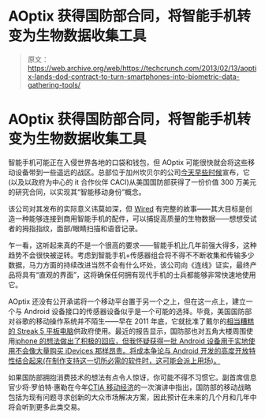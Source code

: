 # AOptix 获得国防部合同，将智能手机转变为生物数据收集工具 

> 原文：<https://web.archive.org/web/https://techcrunch.com/2013/02/13/aoptix-lands-dod-contract-to-turn-smartphones-into-biometric-data-gathering-tools/>

# AOptix 获得国防部合同，将智能手机转变为生物数据收集工具

智能手机可能正在入侵世界各地的口袋和钱包，但 AOptix 可能很快就会将这些移动设备带到一些遥远的战区。总部位于加州坎贝尔的公司[今天早些时候](https://web.archive.org/web/20221007004658/http://www.aoptix.com/news/press-releases/aoptix-teams-with-caci-to-develop-smart-mobile-identity-devices-for-us-department-of-defense)宣布，它(以及以政府为中心的 it 合作伙伴 CACI)从美国国防部获得了一份价值 300 万美元的研究合同，以实现其“智能移动身份”概念。

该公司对其发布的实际意义讳莫如深，但 [Wired](https://web.archive.org/web/20221007004658/http://www.wired.com/dangerroom/2013/02/biometric-smartphone/) 有完整的故事——其大目标是创造一种能够连接到商用智能手机的配件，可以捕捉高质量的生物数据——想想受试者的拇指指纹，面部/眼睛扫描和语音记录。

乍一看，这听起来真的不是一个很高的要求——智能手机比几年前强大得多，这种趋势不会很快被逆转。考虑到智能手机+传感器组合将不得不不断收集和传输多少数据，马力方面的持续改进当然不会有什么坏处，该公司向《连线》证实，最终产品将具有“直观的界面”，这将确保任何拥有现代手机的士兵都能够非常快速地使用它。

AOptix 还没有公开承诺将一个移动平台置于另一个之上，但在这一点上，建立一个与 Android 设备接口的传感器设备似乎是一个可能的选择。毕竟，美国国防部对谷歌的移动操作系统并不陌生——早在 2011 年底，它就批准了戴尔的[相当糟糕的 Streak 5 平板电脑](https://web.archive.org/web/20221007004658/http://en.community.dell.com/dell-blogs/direct2dell/b/direct2dell/archive/2011/10/28/dell-mobile-security-for-android-officially-certified-for-government-use-by-disa.aspx)供政府使用。最近的报告显示，国防部也对五角大楼周围使用[iphone 的想法做出了积极的回应，但我怀疑获得一批 Android 设备用于实地使用不会像大量购买 iDevices 那样昂贵。将成本争论与 Android 开发的高度开放特性结合起来(在制作支持这一切所必需的软件时，这可能会派上用场)。](https://web.archive.org/web/20221007004658/http://www.zdnet.com/pentagon-drops-rim-exclusivity-eyes-up-iphones-android-phones-7000006741/)

如果国防部拥抱消费技术的想法有点令人惊讶，你可能不得不习惯它。副首席信息官少将·罗伯特·惠勒在今年[CTIA 移动经济](https://web.archive.org/web/20221007004658/https://beta.techcrunch.com/2012/10/10/department-of-defense-to-private-sector-we-need-your-help-with-mobile-innovation/)的一次演讲中指出，国防部的移动战略包括为现有问题寻求创新的大众市场解决方案，因此预计在未来的几个月和几年中将会听到更多此类交易。